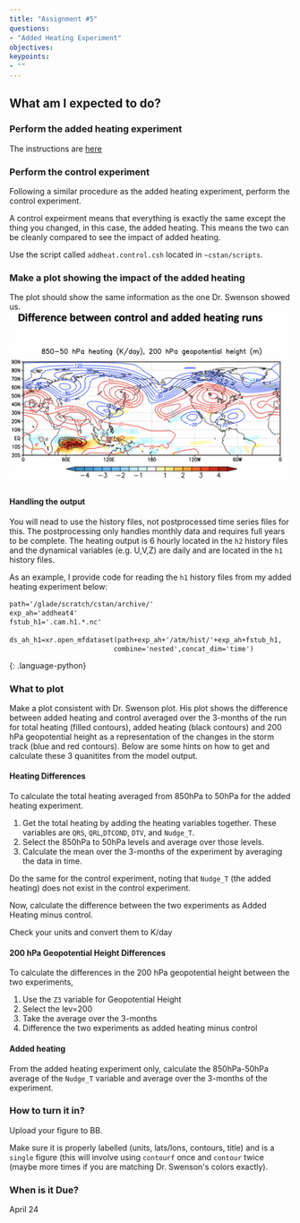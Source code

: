 ```yaml
---
title: "Assignment #5"
questions:
- "Added Heating Experiment"
objectives:
keypoints:
- ""
---
```


## What am I expected to do?

### Perform the added heating experiment

The instructions are [here](https://cristianastan2.github.io/AOES-CLIM670-CESM-InterventionExp/01-AddedHeating-Exps/index.html)

### Perform the control experiment

Following a similar procedure as the added heating experiment, perform the control experiment.

A control expeirment means that everything is exactly the same except the thing you changed, in this case, the added heating.  This means the two can be cleanly compared to see the impact of added heating.

Use the script called `addheat.control.csh` located in `~cstan/scripts`.

### Make a plot showing the impact of the added heating 

The plot should show the same information as the one Dr. Swenson showed us.
![addheat](../fig/diff.png)

#### Handling the output

You will nead to use the history files, not postprocessed time series files for this. The postprocessing only handles monthly data and requires full years to be complete. The heating output is 6 hourly located in the `h2` history files and the dynamical variables (e.g. U,V,Z) are daily and are located in the `h1` history files. 

As an example, I provide code for reading the `h1` history files from my added heating experiment below:

~~~
path='/glade/scratch/cstan/archive/'
exp_ah='addheat4'
fstub_h1='.cam.h1.*.nc'

ds_ah_h1=xr.open_mfdataset(path+exp_ah+'/atm/hist/'+exp_ah+fstub_h1,
                          combine='nested',concat_dim='time')
~~~
{: .language-python}

### What to plot

Make a plot consistent with Dr. Swenson plot. His plot shows the difference between added heating and control averaged over the 3-months of the run for total heating (filled contours), added heating (black contours) and 200 hPa geopotential height as a representation of the changes in the storm track (blue and red contours).  Below are some hints on how to get and calculate these 3 quanitites from the model output.

#### Heating Differences

To calculate the total heating averaged from 850hPa to 50hPa for the added heating experiment.

1. Get the total heating by adding the heating variables together.  These variables are `QRS`, `QRL`,`DTCOND`, `DTV`, and `Nudge_T`.  
2. Select the 850hPa to 50hPa levels and average over those levels.
3. Calculate the mean over the 3-months of the experiment by averaging the data in time.

Do the same for the control experiment, noting that `Nudge_T` (the added heating) does not exist in the control experiment.

Now, calculate the difference between the two experiments as Added Heating minus control.

Check your units and convert them to K/day

#### 200 hPa Geopotential Height Differences

To calculate the differences in the 200 hPa geopotential height between the two experiments, 

1. Use the `Z3` variable for Geopotential Height
2. Select the lev=200
3. Take the average over the 3-months
4. Difference the two experiments as added heating minus control

#### Added heating 

From the added heating experiment only, calculate the 850hPa-50hPa average of the `Nudge_T` variable and average over the 3-months of the experiment. 

### How to turn it in?

Upload your figure to BB.
 
Make sure it is properly labelled (units, lats/lons, contours, title) and is a `single` figure (this will involve using `contourf` once and `contour` twice (maybe more times if you are matching Dr. Swenson's colors exactly).

### When is it Due?

April 24
